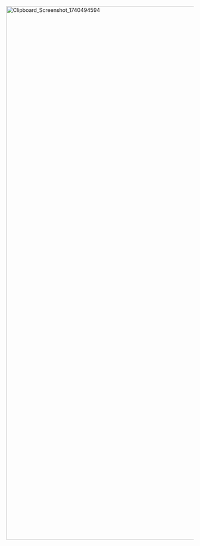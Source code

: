 <img width="1434" alt="Clipboard_Screenshot_1740494594" src="https://github.com/user-attachments/assets/30cde31d-96b2-430f-91fd-c77059474b05" />
